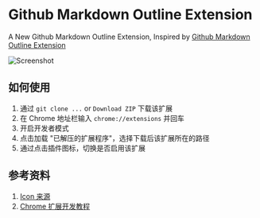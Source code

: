 <h1> Github Markdown Outline Extension </h1>

A New Github Markdown Outline Extension, Inspired by [Github Markdown Outline Extension](https://github.com/dbkaplun/github-markdown-outline-extension)

![Screenshot](https://user-images.githubusercontent.com/25051945/71319931-912a5900-24df-11ea-9b1f-e3fede5bd472.png)

## 如何使用

1. 通过 `git clone ...` or `Download ZIP` 下载该扩展
2. 在 Chrome 地址栏输入 `chrome://extensions` 并回车
3. 开启开发者模式
4. 点击加载 "已解压的扩展程序"，选择下载后该扩展所在的路径
5. 通过点击插件图标，切换是否启用该扩展

## 参考资料

1. [Icon 来源](https://www.flaticon.com/)
2. [Chrome 扩展开发教程](http://blog.haoji.me/chrome-plugin-develop.html)

